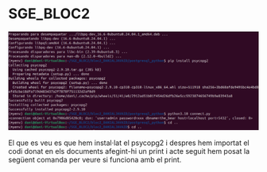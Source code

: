 # SGE_BLOC2
![alt text](image.png)

El que es veu es que hem instal·lat el psycopg2 i despres hem importat el codi donat en els documents afegint-hi un print i acte seguit hem posat la següent comanda per veure si funciona amb el print.